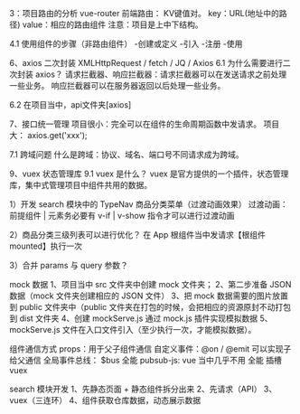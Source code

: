 3：项目路由的分析
vue-router
前端路由： KV键值对。
key：URL(地址中的路径)
value：相应的路由组件
注意：项目是上中下结构。

4.1 使用组件的步骤（非路由组件）
  -创建或定义
  -引入
  -注册
  -使用

  6、axios 二次封装
  XMLHttpRequest / fetch / JQ / Axios
  6.1 为什么需要进行二次封装 axios？
  请求拦截器、响应拦截器：请求拦截器可以在发送请求之前处理一些业务。
  响应拦截器可以在服务器返回以后处理一些业务。

  6.2 在项目当中，api文件夹[axios]

  7、接口统一管理
  项目很小：完全可以在组件的生命周期函数中发请求。
  项目大： axios.get('xxx');

  7.1 跨域问题
  什么是跨域：协议、域名、端口号不同请求成为跨域。

  9、vuex 状态管理库
  9.1 vuex 是什么？
  vuex 是官方提供的一个插件，状态管理库，集中式管理项目中组件共用的数据。

  1）开发 search 模块中的 TypeNav 商品分类菜单（过渡动画效果）
  过渡动画：前提组件 | 元素务必要有 v-if | v-show 指令才可以进行过渡动画

  2）商品分类三级列表可以进行优化？
  在 App 根组件当中发请求【根组件 mounted】执行一次

  3）合并 params 与 query 参数？

  mock 数据
  1、项目当中 src 文件夹中创建 mock 文件夹；
  2、第二步准备 JSON 数据（mock 文件夹创建相应的 JSON 文件）
  3、把 mock 数据需要的图片放置到 public 文件夹中（public 文件夹在打包的时候，会把相应的资源原封不动打包到 dist 文件夹
  4、创建 mockServe.js 通过 mock.js 插件实现模拟数据
  5、mockServe.js 文件在入口文件引入（至少执行一次，才能模拟数据）。

  组件通信方式
  props：用于父子组件通信
  自定义事件：@on / @emit 可以实现子给父通信
  全局事件总线： $bus 全能
  pubsub-js: vue 当中几乎不用 全能
  插槽
  vuex

  search 模块开发
  1、先静态页面 + 静态组件拆分出来
  2、先请求（API）
  3、vuex（三连环）
  4、组件获取仓库数据，动态展示数据